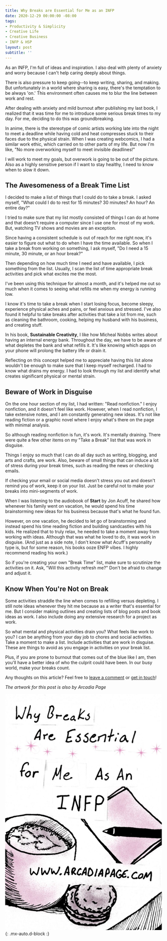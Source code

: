 ```yaml
---
title: Why Breaks are Essential for Me as an INFP
date: 2020-12-29 00:00:00 -08:00
tags:
- Productivity & Simplicity
- Creative Life
- Creative Business
- INFP & HSP
layout: post
subtitle: ''
---
```


As an INFP,  I'm full of ideas and inspiration. I also deal with plenty of anxiety and worry because I can't help caring deeply about things.

There is also pressure to keep going--to keep writing, sharing, and making. But unfortunately in a world where sharing is easy, there's the temptation to be always 'on.' This environment often causes me to blur the line between work and rest.

After dealing with anxiety and mild burnout after publishing my last book, I realized that it was time for me to introduce some serious break times to my day. For me, deciding to do this was groundbreaking.

In anime, there is the stereotype of comic artists working late into the night to meet a deadline while having cold and heat compresses stuck to their faces due to the physical strain. When I was creating webcomics, I had a similar work ethic, which carried on to other parts of my life. But now I'm like, "No more overworking myself to meet invisible deadlines!"

I will work to meet my goals, but overwork is going to be out of the picture. Also as a highly sensitive person if I want to stay healthy, I need to know when to slow it down.

## The Awesomeness of a Break Time List

I decided to make a list of things that I could do to take a break. I asked myself, "What could I do to rest for 15 minutes? 30 minutes? An hour? An entire day?"

I tried to make sure that my list mostly consisted of things I can do at home and that doesn't require a computer since I use one for most of my work. But, watching TV shows and movies are an exception.

Since having a consistent schedule is out of reach for me right now, it's easier to figure out what to do when I have the time available. So when I take a break from working on something, I ask myself, "Do I need a 15 minute, 30 minute, or an hour break?"

Then depending on how much time I need and have available, I pick something from the list. Usually, I scan the list of time appropriate break activities and pick what excites me the most.

I've been using this technique for almost a month, and it's helped me out so much when it comes to seeing what refills me when my energy is running low.

I know it's time to take a break when I start losing focus, become sleepy, experience physical aches and pains, or feel anxious and stressed. I've also found it helpful to take breaks after activities that take a lot from me, such as cleaning the bathroom, cooking, helping my husband with his business, and creating stuff.

In his book, **Sustainable Creativity**, I like how Micheal Nobbs writes about having an internal energy bank. Throughout the day, we have to be aware of what depletes the bank and what refills it. It's like knowing which apps on your phone will prolong the battery life or drain it.

Reflecting on this concept helped me to appreciate having this list alone wouldn't be enough to make sure that I keep myself recharged. I had to know what drains my energy. I had to look through my list and identify what creates significant physical or mental strain.

## Beware of Work in Disguise

On the one hour section of my list, I had written: "Read nonfiction." I enjoy nonfiction, and it doesn't feel like work. However, when I read nonfiction, I take extensive notes, and I am constantly generating new ideas. It's not like reading fiction or a graphic novel where I enjoy what's there on the page with minimal analysis.

So although reading nonfiction is fun, it's work. It's mentally draining. There were quite a few other items on my "Take a Break" list that was work in disguise.

Things I enjoy so much that I can do all day such as writing, blogging, and arts and crafts, are work. Also, beware of small things that can induce a lot of stress during your break times, such as reading the news or checking emails.

If checking your email or social media doesn't stress you out and doesn't remind you of work, keep it on your list. Just be careful not to make your breaks into mini-segments of work.

When I was listening to the audiobook of **Start** by Jon Acuff, he shared how whenever his family went on vacation, he would spend his time brainstorming new ideas for his business because that's what he found fun.

However, on one vacation, he decided to let go of brainstorming and instead spend his time reading fiction and building sandcastles with his kids. He realized that to truly relax, he needed to take a moment away from working with ideas. Although that was what he loved to do, it was work in disguise. (And just as a side note, I don't know what Acuff's personality type is, but for some reason, his books ooze ENFP vibes. I highly recommend reading his work.)

So if you're creating your own "Break Time" list, make sure to scrutinize the activities on it. Ask, "Will this activity refresh me?" Don't be afraid to change and adjust it.

## Know When You're Not on Break

Some activities straddle the line when comes to refilling versus depleting. I still note ideas whenever they hit me because as a writer that's essential for me. But I consider making outlines and creating lists of blog posts and book ideas as work. I also include doing any extensive research for a project as work.

So what mental and physical activities drain you? What feels like work to you? I can be anything from your day job to chores and social activities. Take a moment to make a list. Include activities that are work in disguise. These are things to avoid as you engage in activities on your break list.

Plus, if you are prone to burnout that comes out of the blue like I am, then you'll have a better idea of who the culprit could have been. In our busy world, make your breaks count.

Any thoughts on this article? Feel free to [leave a comment](https://www.buymeacoffee.com/arcadiapage/why-breaks-essential-me-infp) or [get in touch](https://arcadiapage.com/talk/)!

_The artwork for this post is also by Arcadia Page_

![](/uploads/breaks-are-essential.jpg){: .mx-auto.d-block :}